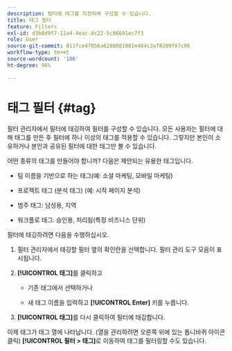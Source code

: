 ```yaml
---
description: 필터에 태그를 지정하여 구성할 수 있습니다.
title: 태그 필터
feature: Filters
exl-id: d3b8d9f7-11a4-4eac-8c22-5c86601ec7f3
role: User
source-git-commit: 811fce4f056a6280081901e484c3af8209f87c06
workflow-type: tm+mt
source-wordcount: '186'
ht-degree: 96%

---
```


# 태그 필터 {#tag}

필터 관리자에서 필터에 태깅하여 필터를 구성할 수 있습니다. 모든 사용자는 필터에 대해 태그를 만든 후 필터에 하나 이상의 태그를 적용할 수 있습니다. 그렇지만 본인이 소유하거나 본인과 공유된 필터에 대한 태그만 볼 수 있습니다.

어떤 종류의 태그를 만들어야 합니까? 다음은 제안되는 유용한 태그입니다.

* 팀 이름을 기반으로 하는 태그(예: 소셜 마케팅, 모바일 마케팅)

* 프로젝트 태그 (분석 태그) (예: 시작 페이지 분석)

* 범주 태그: 남성용, 지역

* 워크플로 태그: 승인용, 처리됨(특정 비즈니스 단위)

필터에 태깅하려면 다음을 수행하십시오.

1. 필터 관리자에서 태깅할 필터 옆의 확인란을 선택합니다. 필터 관리 도구 모음이 표시됩니다.

1. **[!UICONTROL 태그]**&#x200B;를 클릭하고

   * 기존 태그에서 선택하거나

   * 새 태그 이름을 입력하고 **[!UICONTROL Enter]** 키를 누릅니다.

1. **[!UICONTROL 태그]**&#x200B;를 다시 클릭하여 필터에 태깅합니다.

이제 태그가 태그 열에 나타납니다. (열을 관리하려면 오른쪽 위에 있는 톱니바퀴 아이콘 클릭)
**[!UICONTROL 필터 > 태그]**&#x200B;로 이동하여 태그를 필터링할 수도 있습니다.
